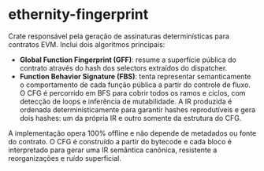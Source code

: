 # ethernity-fingerprint

Crate responsável pela geração de assinaturas determinísticas para contratos EVM.
Inclui dois algoritmos principais:

- **Global Function Fingerprint (GFF)**: resume a superfície pública do contrato
  através do hash dos selectors extraídos do dispatcher.
- **Function Behavior Signature (FBS)**: tenta representar semanticamente o
  comportamento de cada função pública a partir do controle de fluxo. O CFG é
  percorrido em BFS para cobrir todos os ramos e ciclos, com detecção de loops e
  inferência de mutabilidade. A IR produzida é ordenada
  deterministicamente para garantir hashes reprodutíveis e gera dois hashes:
  um da própria IR e outro somente da estrutura do CFG.

A implementação opera 100% offline e não depende de metadados ou fonte do
contrato. O CFG é construído a partir do bytecode e cada bloco é interpretado
para gerar uma IR semântica canônica, resistente a reorganizações e ruído
superficial.
